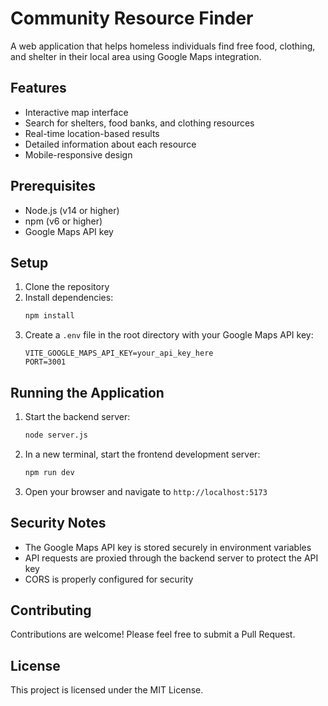 # Community Resource Finder

A web application that helps homeless individuals find free food, clothing, and shelter in their local area using Google Maps integration.

## Features

- Interactive map interface
- Search for shelters, food banks, and clothing resources
- Real-time location-based results
- Detailed information about each resource
- Mobile-responsive design

## Prerequisites

- Node.js (v14 or higher)
- npm (v6 or higher)
- Google Maps API key

## Setup

1. Clone the repository
2. Install dependencies:
   ```bash
   npm install
   ```
3. Create a `.env` file in the root directory with your Google Maps API key:
   ```
   VITE_GOOGLE_MAPS_API_KEY=your_api_key_here
   PORT=3001
   ```

## Running the Application

1. Start the backend server:
   ```bash
   node server.js
   ```

2. In a new terminal, start the frontend development server:
   ```bash
   npm run dev
   ```

3. Open your browser and navigate to `http://localhost:5173`

## Security Notes

- The Google Maps API key is stored securely in environment variables
- API requests are proxied through the backend server to protect the API key
- CORS is properly configured for security

## Contributing

Contributions are welcome! Please feel free to submit a Pull Request.

## License

This project is licensed under the MIT License.

